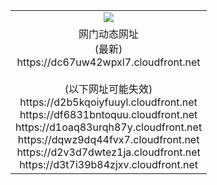 ﻿<table>
  <tr></tr>
  <tr><td colspan=2 align=center><img src="https://dc67uw42wpxl7.cloudfront.net/Up/oGate.jpg" /></td></tr>
  <tr><td colspan=2 align=center>网门动态网址<br/>(最新)
<br>https://dc67uw42wpxl7.cloudfront.net
<br/><br/>(以下网址可能失效)
<br>https://d2b5kqoiyfuuyl.cloudfront.net
<br>https://df6831bntoquu.cloudfront.net
<br>https://d1oaq83urqh87y.cloudfront.net
<br>https://dqwz9dq44fvx7.cloudfront.net
<br>https://d2v3d7dwtez1ja.cloudfront.net
<br>https://d3t7i39b84zjxv.cloudfront.net
    </td>
  </tr>
</table>
